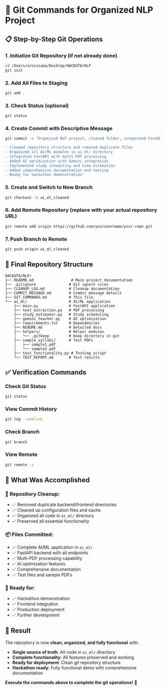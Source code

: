 # 🚀 Git Commands for Organized NLP Project

## 📋 Step-by-Step Git Operations

### 1. **Initialize Git Repository** (if not already done)
```bash
cd /Users/arnissama/Desktop/HACKUTA/NLP
git init
```

### 2. **Add All Files to Staging**
```bash
git add .
```

### 3. **Check Status** (optional)
```bash
git status
```

### 4. **Create Commit with Descriptive Message**
```bash
git commit -m "Organized NLP project, cleaned folder, integrated FastAPI and multi-PDF support

- Cleaned repository structure and removed duplicate files
- Organized all AI/ML modules in ai_ml/ directory  
- Integrated FastAPI with multi-PDF processing
- Added AI optimization with Gemini integration
- Implemented study scheduling and time estimation
- Added comprehensive documentation and testing
- Ready for hackathon demonstration"
```

### 5. **Create and Switch to New Branch**
```bash
git checkout -b ai_ml_cleaned
```

### 6. **Add Remote Repository** (replace with your actual repository URL)
```bash
git remote add origin https://github.com/yourusername/your-repo.git
```

### 7. **Push Branch to Remote**
```bash
git push origin ai_ml_cleaned
```

## 📁 **Final Repository Structure**

```
HACKUTA/NLP/
├── README.md                 # Main project documentation
├── .gitignore               # Git ignore rules
├── CLEANUP_LOG.md           # Cleanup documentation
├── COMMIT_MESSAGE.md        # Commit message details
├── GIT_COMMANDS.md          # This file
└── ai_ml/                   # AI/ML application
    ├── main.py              # FastAPI application
    ├── text_extraction.py   # PDF processing
    ├── study_estimator.py   # Study scheduling
    ├── gemini_teacher.py    # AI optimization
    ├── requirements.txt     # Dependencies
    ├── README.md            # Detailed docs
    ├── helpers/             # Helper modules
    │   └── .gitkeep         # Keep directory in git
    ├── sample_syllabi/      # Test PDFs
    │   ├── sample1.pdf
    │   └── sample2.pdf
    ├── test_functionality.py # Testing script
    └── TEST_REPORT.md       # Test results
```

## ✅ **Verification Commands**

### Check Git Status
```bash
git status
```

### View Commit History
```bash
git log --oneline
```

### Check Branch
```bash
git branch
```

### View Remote
```bash
git remote -v
```

## 🎯 **What Was Accomplished**

### 🧹 **Repository Cleanup:**
- ✅ Removed duplicate backend/frontend directories
- ✅ Cleaned up configuration files and cache
- ✅ Organized all code in `ai_ml/` directory
- ✅ Preserved all essential functionality

### 📦 **Files Committed:**
- ✅ Complete AI/ML application in `ai_ml/`
- ✅ FastAPI backend with all endpoints
- ✅ Multi-PDF processing capability
- ✅ AI optimization features
- ✅ Comprehensive documentation
- ✅ Test files and sample PDFs

### 🚀 **Ready for:**
- ✅ Hackathon demonstration
- ✅ Frontend integration
- ✅ Production deployment
- ✅ Further development

## 🎉 **Result**

The repository is now **clean, organized, and fully functional** with:
- **Single source of truth**: All code in `ai_ml/` directory
- **Complete functionality**: All features preserved and working
- **Ready for deployment**: Clean git repository structure
- **Hackathon ready**: Fully functional demo with comprehensive documentation

**Execute the commands above to complete the git operations!** 🚀
